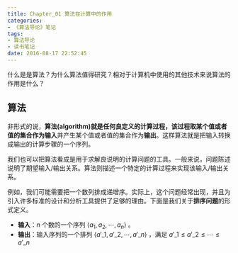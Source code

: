 ```yaml
---
title: Chapter_01 算法在计算中的作用
categories:
- 《算法导论》笔记
tags:
- 算法导论
- 读书笔记
date: 2016-08-17 22:52:45
---
```


什么是是算法？为什么算法值得研究？相对于计算机中使用的其他技术来说算法的作用是什么？

<!--more-->

## 算法

非形式的说，**算法(algorithm)**就是任何良定义的计算过程，该过程取某个值或者值的集合作为**输入**并产生某个值或者值的集合作为**输出**。这样算法就是把输入转换成输出的计算步骤的一个序列。

我们也可以把算法看成是用于求解良说明的计算问题的工具。一般来说，问题陈述说明了期望输入/输出关系。算法则描述一个特定的计算过程来实现该输入/输出关系。

例如，我们可能需要把一个数列排成递增序。实际上，这个问题经常出现，并且为引入许多标准的设计和分析工具提供了足够的理由。下面是我们关于**排序问题**的形式定义。

+ **输入**：$n$ 个数的一个序列 $\langle a_1, a_2, \dotsm, a_n \rangle$ 。
+ **输出**：输入序列的一个排列 $\langle a'\_{1}, a'\_{2}, \dotsm, a'\_{n} \rangle$ ，满足 $a'\_{1} \leq a'\_{2} \leq \dotsm \leq a'\_{n}$